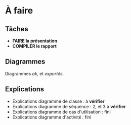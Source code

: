 À faire
=======


Tâches
------

* **FAIRE la présentation**
* **COMPILER le rapport**


Diagrammes
----------

Diagrammes *ok*, et *exportés*.


Explications
------------

* Explications diagramme de classe : à **vérifier**
* Explications diagramme de séquence : 2, et 3 à **vérifier**
* Explications diagramme de cas d'utilisation : fini
* Explications diagramme d'activité : fini
